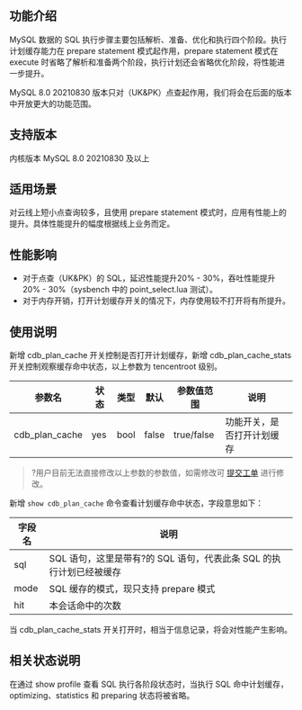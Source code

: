 ## 功能介绍
MySQL 数据的 SQL 执行步骤主要包括解析、准备、优化和执行四个阶段。执行计划缓存能力在 prepare statement 模式起作用，prepare statement 模式在 execute 时省略了解析和准备两个阶段，执行计划还会省略优化阶段，将性能进一步提升。

MySQL 8.0 20210830 版本只对（UK&PK）点查起作用，我们将会在后面的版本中开放更大的功能范围。

## 支持版本
内核版本 MySQL 8.0 20210830 及以上

## 适用场景
对云线上短小点查询较多，且使用 prepare statement 模式时，应用有性能上的提升。具体性能提升的幅度根据线上业务而定。

## 性能影响
- 对于点查（UK&PK）的 SQL，延迟性能提升20% - 30%，吞吐性能提升20% - 30%（sysbench 中的 point_select.lua 测试）。
- 对于内存开销，打开计划缓存开关的情况下，内存使用较不打开将有所提升。

## 使用说明
新增 cdb_plan_cache 开关控制是否打开计划缓存，新增 cdb_plan_cache_stats 开关控制观察缓存命中状态，以上参数为 tencentroot 级别。

| 参数名         | 状态 | 类型 | 默认  | 参数值范围 | 说明                              |
| -------------- | ---- | ---- | ----- | ---------- | --------------------------------- |
| cdb_plan_cache | yes  | bool | false | true/false | 功能开关，是否打开计划缓存 |

>?用户目前无法直接修改以上参数的参数值，如需修改可 [提交工单](https://console.cloud.tencent.com/workorder/category) 进行修改。
>

新增 `show cdb_plan_cache` 命令查看计划缓存命中状态，字段意思如下：

| 字段名 | 说明                                                         |
| ------ | ------------------------------------------------------------ |
| sql    | SQL 语句，这里是带有?的 SQL 语句，代表此条 SQL 的执行计划已经被缓存 |
| mode   | SQL 缓存的模式，现只支持 prepare 模式                           |
| hit    | 本会话命中的次数                                          |

当 cdb_plan_cache_stats 开关打开时，相当于信息记录，将会对性能产生影响。

## 相关状态说明
在通过 show profile 查看 SQL 执行各阶段状态时，当执行 SQL 命中计划缓存，optimizing、statistics 和 preparing 状态将被省略。

